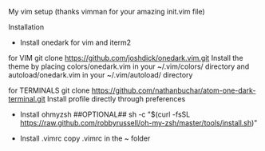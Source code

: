 My vim setup (thanks vimman for your amazing init.vim file)

Installation

* Install onedark for vim and iterm2

for VIM
git clone https://github.com/joshdick/onedark.vim.git
Install the theme by placing colors/onedark.vim in your ~/.vim/colors/ directory and 
autoload/onedark.vim in your ~/.vim/autoload/ directory

for TERMINALS
git clone https://github.com/nathanbuchar/atom-one-dark-terminal.git
Install profile directly through preferences

* Install ohmyzsh ##OPTIONAL##
sh -c "$(curl -fsSL https://raw.github.com/robbyrussell/oh-my-zsh/master/tools/install.sh)"

* Install .vimrc
copy .vimrc in the ~ folder
